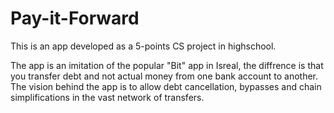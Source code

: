 # Pay-it-Forward

This is an app developed as a 5-points CS project in highschool.

The app is an imitation of the popular "Bit" app in Isreal, the diffrence is that you transfer debt and not actual money from one bank account to another.
The vision behind the app is to allow debt cancellation, bypasses and chain simplifications in the vast network of transfers.

